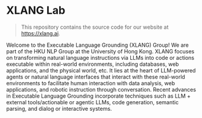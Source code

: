 # XLANG Lab

> This repository contains the source code for our website at <https://xlang.ai>.

Welcome to the Executable Language Grounding (XLANG) Group! We are part of the HKU NLP Group at the University of Hong Kong. XLANG focuses on transforming natural language instructions via LLMs into code or actions executable within real-world environments, including databases, web applications, and the physical world, etc. It lies at the heart of LLM-powered agents or natural language interfaces that interact with these real-world environments to facilitate human interaction with data analysis, web applications, and robotic instruction through conversation. Recent advances in Executable Language Grounding incorporate techniques such as LLM + external tools/actionable or agentic LLMs, code generation, semantic parsing, and dialog or interactive systems.
